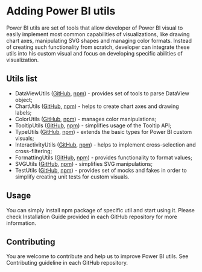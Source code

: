 # Adding Power BI utils
Power BI utils are set of tools that allow developer of Power BI visual to easily implement most common capabilities of visualizations, like drawing chart axes, manipulating SVG shapes and managing color formats. Instead of creating such functionality from scratch, developer can integrate these utils into his custom visual and focus on developing specific abilities of visualization.

## Utils list
* DataViewUtils ([GitHub](https://github.com/Microsoft/powerbi-visuals-utils-dataviewutils), [npm](https://www.npmjs.com/package/powerbi-visuals-utils-dataviewutils)) - provides set of tools to parse DataView object;
* ChartUtils ([GitHub](https://github.com/Microsoft/powerbi-visuals-utils-chartutils), [npm](https://www.npmjs.com/package/powerbi-visuals-utils-chartutils)) - helps to create chart axes and drawing labels;
* ColorUtils ([GitHub](https://github.com/Microsoft/powerbi-visuals-utils-colorutils), [npm](https://www.npmjs.com/package/powerbi-visuals-utils-colorutils)) - manages color manipulations;
* TooltipUtils ([GitHub](https://github.com/Microsoft/powerbi-visuals-utils-tooltiputils), [npm](https://www.npmjs.com/package/powerbi-visuals-utils-tooltiputils)) - simplifies usage of the Tooltip API;
* TypeUtils ([GitHub](https://github.com/Microsoft/powerbi-visuals-utils-typeutils), [npm](https://www.npmjs.com/package/powerbi-visuals-utils-typeutils)) - extends the basic types for Power BI custom visuals;
* InteractivityUtils ([GitHub](https://github.com/Microsoft/powerbi-visuals-utils-interactivityutils), [npm](https://www.npmjs.com/package/powerbi-visuals-utils-interactivityutils)) - helps to implement cross-selection and cross-filtering;
* FormattingUtils ([GitHub](https://github.com/Microsoft/powerbi-visuals-utils-formattingutils), [npm](https://www.npmjs.com/package/powerbi-visuals-utils-formattingutils)) - provides functionality to format values;
* SVGUtils ([GitHub](https://github.com/Microsoft/powerbi-visuals-utils-svgutils), [npm](https://www.npmjs.com/package/powerbi-visuals-utils-svgutils)) - simplifies SVG manipulations;
* TestUtils ([GitHub](https://github.com/Microsoft/powerbi-visuals-utils-testutils), [npm](https://www.npmjs.com/package/powerbi-visuals-utils-testutils)) - provides set of mocks and fakes in order to simplify creating unit tests for custom visuals.


## Usage
You can simply install npm package of specific util and start using it. Please check Installation Guide provided in each GitHub repository  for more information.

## Contributing
You are welcome to contribute and help us to improve Power BI utils. See Contributing guideline in each GitHub repository.
